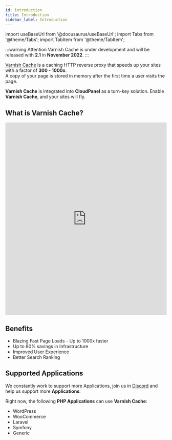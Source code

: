 ```yaml
---
id: introduction
title: Introduction
sidebar_label: Introduction
---
```


import useBaseUrl from '@docusaurus/useBaseUrl';
import Tabs from '@theme/Tabs';
import TabItem from '@theme/TabItem';

:::warning Attention
Varnish Cache is under development and will be released with **2.1** in **November 2022**.
:::

[Varnish Cache](http://varnish-cache.org/intro/index.html#intro) is a caching HTTP reverse proxy that speeds up your sites with a factor of **300 - 1000x**. <br />
A copy of your page is stored in memory after the first time a user visits the page. 

**Varnish Cache** is integrated into **CloudPanel** as a turn-key solution. Enable **Varnish Cache**, and your sites will fly.

## What is Varnish Cache?

<iframe width="100%" height="600" src="https://www.youtube.com/embed/fGD14ChpcL4" title="YouTube video player" frameborder="0" allow="accelerometer; autoplay; clipboard-write; encrypted-media; gyroscope; picture-in-picture" allowfullscreen></iframe>

## Benefits

* Blazing Fast Page Loads - Up to 1000x faster
* Up to 80% savings in Infrastructure
* Improved User Experience
* Better Search Ranking

## Supported Applications

We constantly work to support more Applications, join us in [Discord](https://discord.cloudpanel.io) and help us support more **Applications**.

Right now, the following **PHP Applications** can use **Varnish Cache**:

* WordPress
* WooCommerce
* Laravel
* Symfony
* Generic